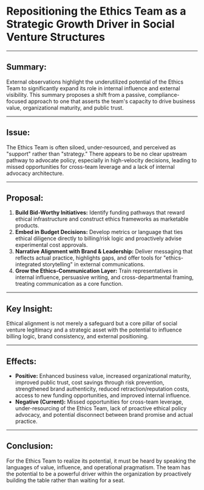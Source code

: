 # Repositioning the Ethics Team as a Strategic Growth Driver in Social Venture Structures

---

## **Summary:**
External observations highlight the underutilized potential of the Ethics Team to significantly expand its role in internal influence and external visibility. This summary proposes a shift from a passive, compliance-focused approach to one that asserts the team's capacity to drive business value, organizational maturity, and public trust.

---

## **Issue:**
The Ethics Team is often siloed, under-resourced, and perceived as "support" rather than "strategy." There appears to be no clear upstream pathway to advocate policy, especially in high-velocity decisions, leading to missed opportunities for cross-team leverage and a lack of internal advocacy architecture.

---

## **Proposal:**
1.  **Build Bid-Worthy Initiatives:** Identify funding pathways that reward ethical infrastructure and construct ethics frameworks as marketable products.
2.  **Embed in Budget Decisions:** Develop metrics or language that ties ethical diligence directly to billing/risk logic and proactively advise experimental cost approvals.
3.  **Narrative Alignment with Brand & Leadership:** Deliver messaging that reflects actual practice, highlights gaps, and offer tools for "ethics-integrated storytelling" in external communications.
4.  **Grow the Ethics-Communication Layer:** Train representatives in internal influence, persuasive writing, and cross-departmental framing, treating communication as a core function.

---

## **Key Insight:**
Ethical alignment is not merely a safeguard but a core pillar of social venture legitimacy and a strategic asset with the potential to influence billing logic, brand consistency, and external positioning.

---

## **Effects:**
-   **Positive:** Enhanced business value, increased organizational maturity, improved public trust, cost savings through risk prevention, strengthened brand authenticity, reduced retraction/reputation costs, access to new funding opportunities, and improved internal influence.
-   **Negative (Current):** Missed opportunities for cross-team leverage, under-resourcing of the Ethics Team, lack of proactive ethical policy advocacy, and potential disconnect between brand promise and actual practice.

---

## **Conclusion:**
For the Ethics Team to realize its potential, it must be heard by speaking the languages of value, influence, and operational pragmatism. The team has the potential to be a powerful driver within the organization by proactively building the table rather than waiting for a seat.
